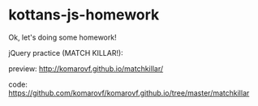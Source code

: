 kottans-js-homework
===================

Ok, let's doing some homework!

jQuery practice (MATCH KILLAR!): 

preview: http://komarovf.github.io/matchkillar/

code: https://github.com/komarovf/komarovf.github.io/tree/master/matchkillar
